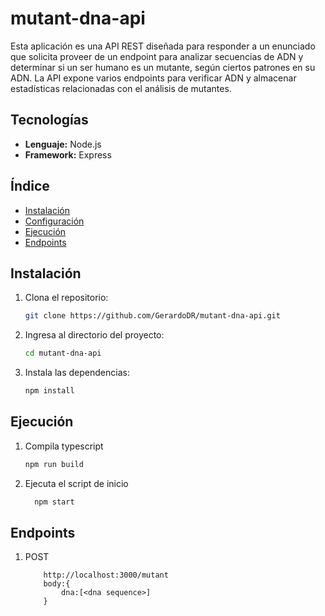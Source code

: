 # mutant-dna-api
Esta aplicación es una API REST diseñada para responder a un enunciado que solicita proveer de un endpoint para analizar secuencias de ADN y determinar si un ser humano es un mutante, según ciertos patrones en su ADN. La API expone varios endpoints para verificar ADN y almacenar estadísticas relacionadas con el análisis de mutantes.

## Tecnologías

- **Lenguaje:** Node.js
- **Framework:** Express

## Índice

- [Instalación](#instalación)
- [Configuración](#configuración)
- [Ejecución](#ejecución)
- [Endpoints](#endpoints)

## Instalación

1. Clona el repositorio:
    ```bash
    git clone https://github.com/GerardoDR/mutant-dna-api.git
    ```
2. Ingresa al directorio del proyecto:
    ```bash
    cd mutant-dna-api
    ```
3. Instala las dependencias:
    ```bash
    npm install
    ```
## Ejecución

1. Compila typescript
    ```bash
    npm run build
    ```
3. Ejecuta el script de inicio
    ```bash
      npm start
    ```
## Endpoints

1. POST
    ```
        http://localhost:3000/mutant
        body:{
            dna:[<dna sequence>]
        }
    ```

    
